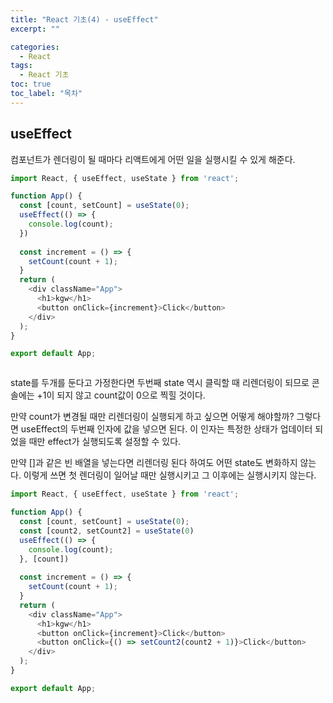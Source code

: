 ```yaml
---
title: "React 기초(4) - useEffect"
excerpt: ""

categories:
  - React
tags:
  - React 기초
toc: true
toc_label: "목차"
---
```


## useEffect
 
컴포넌트가 렌더링이 될 때마다 리액트에게 어떤 일을 실행시킬 수 있게 해준다.

```javascript
import React, { useEffect, useState } from 'react';

function App() {
  const [count, setCount] = useState(0);
  useEffect(() => {
    console.log(count);
  })
  
  const increment = () => {
    setCount(count + 1);
  }
  return (
    <div className="App">
      <h1>kgw</h1>
      <button onClick={increment}>Click</button>
    </div>
  );
}

export default App;
```

<img src="">

state를 두개를 둔다고 가정한다면 두번째 state 역시 클릭할 때 리렌더링이 되므로 콘솔에는 +1이 되지 않고 count값이 0으로 찍힐 것이다. 

만약 count가 변경될 때만 리렌더링이 실행되게 하고 싶으면 어떻게 해야할까? 그렇다면 useEffect의 두번째 인자에 값을 넣으면 된다. 이 인자는 특정한 상태가 업데이터 되었을 때만 effect가 실행되도록 설정할 수 있다. 

만약 []과 같은 빈 배열을 넣는다면 리렌더링 된다 하여도 어떤 state도 변화하지 않는다. 이렇게 쓰면 첫 렌더링이 일어날 때만 실행시키고 그 이후에는 실행시키지 않는다.

```javascript
import React, { useEffect, useState } from 'react';

function App() {
  const [count, setCount] = useState(0);
  const [count2, setCount2] = useState(0)
  useEffect(() => {
    console.log(count);
  }, [count])
  
  const increment = () => {
    setCount(count + 1);
  }
  return (
    <div className="App">
      <h1>kgw</h1>
      <button onClick={increment}>Click</button>
      <button onClick={() => setCount2(count2 + 1)}>Click</button>
    </div>
  );
}

export default App;
```